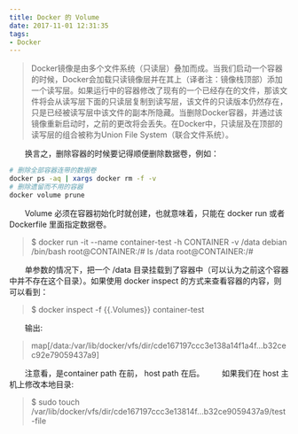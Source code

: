 ```yaml
---
title: Docker 的 Volume
date: 2017-11-01 12:31:35
tags:
- Docker
---
```


> Docker镜像是由多个文件系统（只读层）叠加而成。当我们启动一个容器的时候，Docker会加载只读镜像层并在其上（译者注：镜像栈顶部）添加一个读写层。如果运行中的容器修改了现有的一个已经存在的文件，那该文件将会从读写层下面的只读层复制到读写层，该文件的只读版本仍然存在，只是已经被读写层中该文件的副本所隐藏。当删除Docker容器，并通过该镜像重新启动时，之前的更改将会丢失。在Docker中，只读层及在顶部的读写层的组合被称为Union File System（联合文件系统）。

&emsp;&emsp;换言之，删除容器的时候要记得顺便删除数据卷，例如：

```bash
# 删除全部容器连带的数据卷
docker ps -aq | xargs docker rm -f -v
# 删除遗留而不用的容器
docker volume prune
```

&emsp;&emsp;Volume 必须在容器初始化时就创建，也就意味着，只能在 docker run 或者 Dockerfile 里面指定数据卷。

>$ docker run -it --name container-test -h CONTAINER -v /data debian /bin/bash
root@CONTAINER:/# ls /data
root@CONTAINER:/# 

&emsp;&emsp;单参数的情况下，把一个 /data 目录挂载到了容器中（可以认为之前这个容器中并不存在这个目录）。如果使用 docker inspect 的方式来查看容器的内容，则可以看到：

> $ docker inspect -f {{.Volumes}} container-test

&emsp;&emsp;输出:
 
>map[/data:/var/lib/docker/vfs/dir/cde167197ccc3e138a14f1a4f...b32cec92e79059437a9] 

&emsp;&emsp;注意看，是container path 在前， host path 在后。
&emsp;&emsp;如果我们在 host 主机上修改本地目录:
    
> $ sudo touch /var/lib/docker/vfs/dir/cde167197ccc3e13814f...b32ce9059437a9/test-file